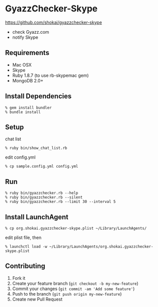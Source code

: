 GyazzChecker-Skype
==================
https://github.com/shokai/gyazzchecker-skype

* check Gyazz.com
* notify Skype

Requirements
------------

* Mac OSX
* Skype
* Ruby 1.8.7 (to use rb-skypemac gem)
* MongoDB 2.0+


Install Dependencies
--------------------

    % gem install bundler
    % bundle install


Setup
-----

chat list

    % ruby bin/show_chat_list.rb

edit config.yml

    % cp sample.config.yml config.yml


Run
---

    % ruby bin/gyazzchecker.rb --help
    % ruby bin/gyazzchecker.rb --silent
    % ruby bin/gyazzchecker.rb --limit 30 --interval 5


Install LaunchAgent
-------------------

    % cp org.shokai.gyazzchecker-skype.plist ~/Library/LaunchAgents/

edit plist file, then

    % launchctl load -w ~/Library/LaunchAgents/org.shokai.gyazzchecker-skype.plist


Contributing
------------
1. Fork it
2. Create your feature branch (`git checkout -b my-new-feature`)
3. Commit your changes (`git commit -am 'Add some feature'`)
4. Push to the branch (`git push origin my-new-feature`)
5. Create new Pull Request